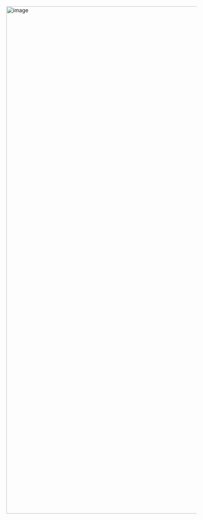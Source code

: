 <img width="2877" height="1338" alt="image" src="https://github.com/user-attachments/assets/d80db833-06a3-4208-8fdf-58d83b1625ff" />
